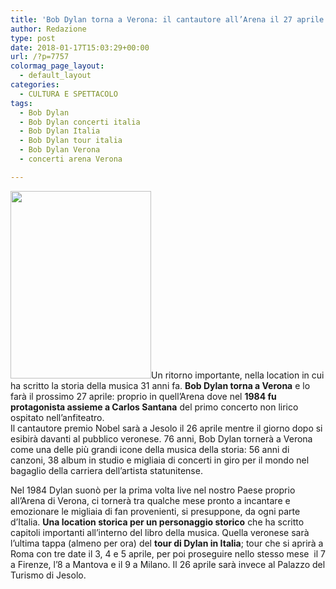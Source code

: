 ```yaml
---
title: 'Bob Dylan torna a Verona: il cantautore all’Arena il 27 aprile'
author: Redazione
type: post
date: 2018-01-17T15:03:29+00:00
url: /?p=7757
colormag_page_layout:
  - default_layout
categories:
  - CULTURA E SPETTACOLO
tags:
  - Bob Dylan
  - Bob Dylan concerti italia
  - Bob Dylan Italia
  - Bob Dylan tour italia
  - Bob Dylan Verona
  - concerti arena Verona

---
```

<img decoding="async" loading="lazy" class="size-medium wp-image-7758 alignleft" src="https://progressonline.it/wp-content/uploads/2018/01/Bob_Dylan_-_Azkena_Rock_Festival_2010_1-225x300.jpg" alt="" width="225" height="300" />Un ritorno importante, nella location in cui ha scritto la storia della musica 31 anni fa. **Bob Dylan torna a Verona** e lo farà il prossimo 27 aprile: proprio in quell&#8217;Arena dove nel **1984 fu protagonista assieme a Carlos Santana** del primo concerto non lirico ospitato nell&#8217;anfiteatro.  
Il cantautore premio Nobel sarà a Jesolo il 26 aprile mentre il giorno dopo si esibirà davanti al pubblico veronese. 76 anni, Bob Dylan tornerà a Verona come una delle più grandi icone della musica della storia: 56 anni di canzoni, 38 album in studio e migliaia di concerti in giro per il mondo nel bagaglio della carriera dell&#8217;artista statunitense.

Nel 1984 Dylan suonò per la prima volta live nel nostro Paese proprio all&#8217;Arena di Verona, ci tornerà tra qualche mese pronto a incantare e emozionare le migliaia di fan provenienti, si presuppone, da ogni parte d&#8217;Italia. **Una location storica per un personaggio storico** che ha scritto capitoli importanti all&#8217;interno del libro della musica. Quella veronese sarà l&#8217;ultima tappa (almeno per ora) del **tour di Dylan in Italia**; tour che si aprirà a Roma con tre date il 3, 4 e 5 aprile, per poi proseguire nello stesso mese  il 7 a Firenze, l’8 a Mantova e il 9 a Milano. Il 26 aprile sarà invece al Palazzo del Turismo di Jesolo.